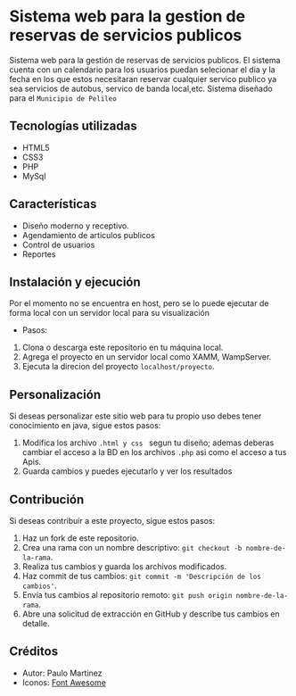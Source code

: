 
# Sistema web para la gestion de reservas de servicios publicos

 Sistema web para la gestión de reservas de servicios publicos. El sistema cuenta con un calendario para los usuarios puedan selecionar el dia y la fecha en los que estos necesitaran reservar cualquier servico publico ya sea servicios de autobus, servico de banda local,etc. Sistema diseñado para el `Municipio de Pelileo`

## Tecnologías utilizadas

- HTML5
- CSS3
- PHP
- MySql

## Características

- Diseño moderno y receptivo.
- Agendamiento de articulos publicos
- Control de usuarios
- Reportes

## Instalación y ejecución
Por el momento no se encuentra en host, pero se lo puede ejecutar de forma local con un servidor local para su visualización
- Pasos:
1. Clona o descarga este repositorio en tu máquina local.
2. Agrega el proyecto en un servidor local como XAMM, WampServer.
4. Ejecuta la direcion del proyecto `localhost/proyecto`.

## Personalización

Si deseas personalizar este sitio web para tu propio uso debes tener conocimiento en java, sigue estos pasos:

1. Modifica los archivo `.html y css ` segun tu diseño; ademas deberas cambiar el acceso a la BD en los archivos `.php` asi como el acceso a tus Apis.
2. Guarda cambios y puedes ejecutarlo y ver los resultados

## Contribución

Si deseas contribuir a este proyecto, sigue estos pasos:

1. Haz un fork de este repositorio.
2. Crea una rama con un nombre descriptivo: `git checkout -b nombre-de-la-rama`.
3. Realiza tus cambios y guarda los archivos modificados.
4. Haz commit de tus cambios: `git commit -m 'Descripción de los cambios'`.
5. Envía tus cambios al repositorio remoto: `git push origin nombre-de-la-rama`.
6. Abre una solicitud de extracción en GitHub y describe tus cambios en detalle.

## Créditos

- Autor: Paulo Martinez
- Iconos: [Font Awesome](https://fontawesome.com)




